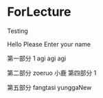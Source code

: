 # ForLecture
Testing 

Hello Please Enter your name


第一部分 1 agi agi agi

第二部分 zoeruo
小鹿
第四部分 1

第五部分 fangtasi yunggaNew

